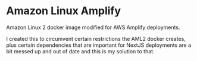# Amazon Linux Amplify

Amazon Linux 2 docker image modified for AWS Amplify deployments.

I created this to circumvent certain restrictions the AML2 docker creates, plus certain dependencies that are important for NextJS deployments are a bit messed up and out of date and this is my solution to that.
